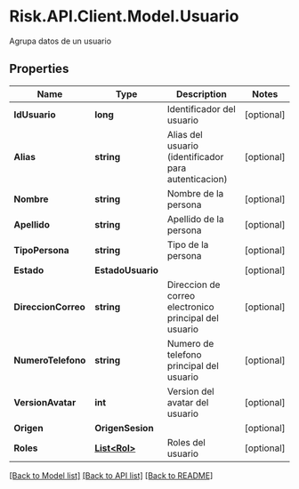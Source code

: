 # Risk.API.Client.Model.Usuario
Agrupa datos de un usuario

## Properties

Name | Type | Description | Notes
------------ | ------------- | ------------- | -------------
**IdUsuario** | **long** | Identificador del usuario | [optional] 
**Alias** | **string** | Alias del usuario (identificador para autenticacion) | [optional] 
**Nombre** | **string** | Nombre de la persona | [optional] 
**Apellido** | **string** | Apellido de la persona | [optional] 
**TipoPersona** | **string** | Tipo de la persona | [optional] 
**Estado** | **EstadoUsuario** |  | [optional] 
**DireccionCorreo** | **string** | Direccion de correo electronico principal del usuario | [optional] 
**NumeroTelefono** | **string** | Numero de telefono principal del usuario | [optional] 
**VersionAvatar** | **int** | Version del avatar del usuario | [optional] 
**Origen** | **OrigenSesion** |  | [optional] 
**Roles** | [**List&lt;Rol&gt;**](Rol.md) | Roles del usuario | [optional] 

[[Back to Model list]](../README.md#documentation-for-models) [[Back to API list]](../README.md#documentation-for-api-endpoints) [[Back to README]](../README.md)

